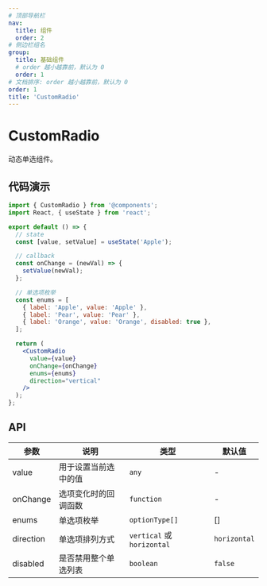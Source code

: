 ```yaml
---
# 顶部导航栏
nav:
  title: 组件
  order: 2
# 侧边栏组名
group:
  title: 基础组件
  # order 越小越靠前，默认为 0
  order: 1
# 文档排序: order 越小越靠前，默认为 0
order: 1
title: 'CustomRadio'
---
```


# CustomRadio

动态单选组件。

## 代码演示

```jsx
import { CustomRadio } from '@components';
import React, { useState } from 'react';

export default () => {
  // state
  const [value, setValue] = useState('Apple');

  // callback
  const onChange = (newVal) => {
    setValue(newVal);
  };

  // 单选项枚举
  const enums = [
    { label: 'Apple', value: 'Apple' },
    { label: 'Pear', value: 'Pear' },
    { label: 'Orange', value: 'Orange', disabled: true },
  ];

  return (
    <CustomRadio
      value={value}
      onChange={onChange}
      enums={enums}
      direction="vertical"
    />
  );
};
```

## API

| 参数      | 说明                 | 类型                       | 默认值       |
| --------- | -------------------- | -------------------------- | ------------ |
| value     | 用于设置当前选中的值 | `any`                      | \-           |
| onChange  | 选项变化时的回调函数 | `function`                 | \-           |
| enums     | 单选项枚举           | `optionType[]`             | []           |
| direction | 单选项排列方式       | `vertical` 或 `horizontal` | `horizontal` |
| disabled  | 是否禁用整个单选列表 | `boolean`                  | `false`      |
